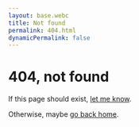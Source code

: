 ```yaml
---
layout: base.webc
title: Not found
permalink: 404.html
dynamicPermalink: false
---
```


<h1>404, not found</h1>

If this page should exist, [let me know](https://github.com/ndrooo/a.ndr.ooo/issues/new).

Otherwise, maybe [go back home](/).